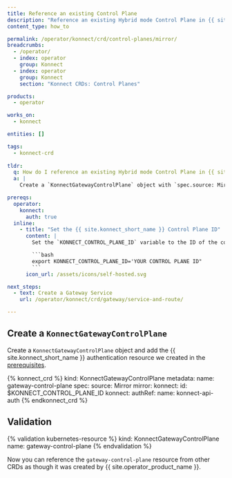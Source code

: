 ```yaml
---
title: Reference an existing Control Plane
description: "Reference an existing Hybrid mode Control Plane in {{ site.konnect_short_name }}"
content_type: how_to

permalink: /operator/konnect/crd/control-planes/mirror/
breadcrumbs:
  - /operator/
  - index: operator
    group: Konnect
  - index: operator
    group: Konnect
    section: "Konnect CRDs: Control Planes"

products:
  - operator

works_on:
  - konnect

entities: []

tags:
  - konnect-crd
 
tldr:
  q: How do I reference an existing Hybrid mode Control Plane in {{ site.konnect_short_name }}?
  a: |
    Create a `KonnectGatewayControlPlane` object with `spec.source: Mirror` and add {{ site.konnect_short_name }} authentication.

prereqs:
  operator:
    konnect:
      auth: true
  inline:
    - title: "Set the {{ site.konnect_short_name }} Control Plane ID"
      content: |
        Set the `KONNECT_CONTROL_PLANE_ID` variable to the ID of the control plane that you want to reference:

        ```bash
        export KONNECT_CONTROL_PLANE_ID='YOUR CONTROL PLANE ID"
        ```
      icon_url: /assets/icons/self-hosted.svg

next_steps:
  - text: Create a Gateway Service
    url: /operator/konnect/crd/gateway/service-and-route/

---
```


## Create a `KonnectGatewayControlPlane`

Create a `KonnectGatewayControlPlane` object and add the {{ site.konnect_short_name }} authentication resource we created in the [prerequisites](#prerequisites).

<!-- vale off -->
{% konnect_crd %}
kind: KonnectGatewayControlPlane
metadata:
  name: gateway-control-plane
spec:
  source: Mirror
  mirror:
    konnect:
      id: $KONNECT_CONTROL_PLANE_ID
  konnect:
    authRef:
      name: konnect-api-auth
{% endkonnect_crd %}
<!-- vale on -->

## Validation

<!-- vale off -->
{% validation kubernetes-resource %}
kind: KonnectGatewayControlPlane
name: gateway-control-plane
{% endvalidation %}
<!-- vale on -->

Now you can reference the `gateway-control-plane` resource from other CRDs as though it was created by {{ site.operator_product_name }}.